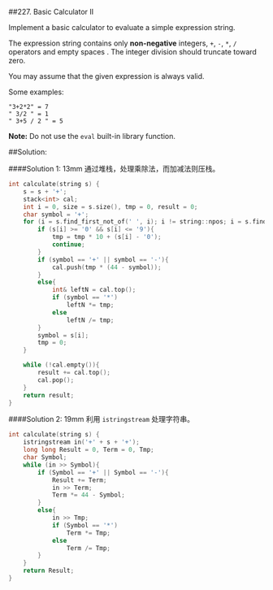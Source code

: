 ##227. Basic Calculator II

Implement a basic calculator to evaluate a simple expression string.

The expression string contains only **non-negative** integers, `+`, `-`, `*`, `/` operators and empty spaces . The integer division should truncate toward zero.

You may assume that the given expression is always valid.

Some examples:
```
"3+2*2" = 7
" 3/2 " = 1
" 3+5 / 2 " = 5
```
**Note:** Do not use the `eval` built-in library function.

##Solution:

####Solution 1: 13mm
通过堆栈，处理乘除法，而加减法则压栈。
```cpp
int calculate(string s) {
	s = s + '+';
	stack<int> cal;
	int i = 0, size = s.size(), tmp = 0, result = 0;
	char symbol = '+';
	for (i = s.find_first_not_of(' ', i); i != string::npos; i = s.find_first_not_of(' ', i + 1)){
		if (s[i] >= '0' && s[i] <= '9'){
			tmp = tmp * 10 + (s[i] - '0');
			continue;
		}
		if (symbol == '+' || symbol == '-'){
			cal.push(tmp * (44 - symbol));
		}
		else{
			int& leftN = cal.top();
			if (symbol == '*')
				leftN *= tmp;
			else
				leftN /= tmp;
		}
		symbol = s[i];
		tmp = 0;
	}

	while (!cal.empty()){
		result += cal.top();
		cal.pop();
	}
	return result;
}

```
####Solution 2: 19mm
利用 `istringstream` 处理字符串。
```cpp
int calculate(string s) {
	istringstream in('+' + s + '+');
	long long Result = 0, Term = 0, Tmp;
	char Symbol;
	while (in >> Symbol){
		if (Symbol == '+' || Symbol == '-'){
			Result += Term;
			in >> Term;
			Term *= 44 - Symbol;
		}
		else{
	    	in >> Tmp;
			if (Symbol == '*')
				Term *= Tmp;
			else
				Term /= Tmp;
		}
	}
	return Result;
}
```
